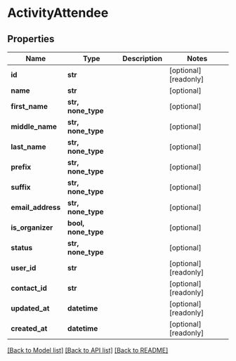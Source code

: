 # ActivityAttendee


## Properties
Name | Type | Description | Notes
------------ | ------------- | ------------- | -------------
**id** | **str** |  | [optional] [readonly] 
**name** | **str** |  | [optional] 
**first_name** | **str, none_type** |  | [optional] 
**middle_name** | **str, none_type** |  | [optional] 
**last_name** | **str, none_type** |  | [optional] 
**prefix** | **str, none_type** |  | [optional] 
**suffix** | **str, none_type** |  | [optional] 
**email_address** | **str, none_type** |  | [optional] 
**is_organizer** | **bool, none_type** |  | [optional] 
**status** | **str, none_type** |  | [optional] 
**user_id** | **str** |  | [optional] [readonly] 
**contact_id** | **str** |  | [optional] [readonly] 
**updated_at** | **datetime** |  | [optional] [readonly] 
**created_at** | **datetime** |  | [optional] [readonly] 

[[Back to Model list]](../../README.md#documentation-for-models) [[Back to API list]](../../README.md#documentation-for-api-endpoints) [[Back to README]](../../README.md)


